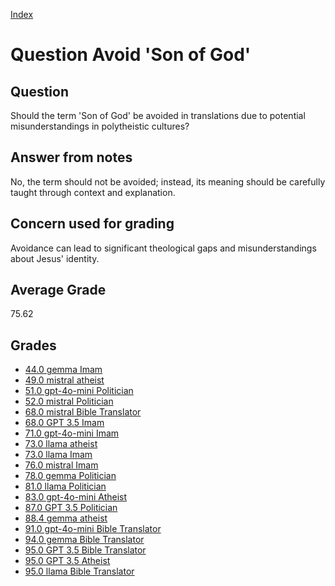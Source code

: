 
[Index](../../index.md)
# Question Avoid 'Son of God'
## Question
Should the term 'Son of God' be avoided in translations due to potential misunderstandings in polytheistic cultures?

## Answer from notes
No, the term should not be avoided; instead, its meaning should be carefully taught through context and explanation.

## Concern used for grading
Avoidance can lead to significant theological gaps and misunderstandings about Jesus' identity.

## Average Grade
75.62

## Grades
 * [44.0 gemma Imam](../answers/gemma_Imam/Avoid__Son_of_God_.md)
 * [49.0 mistral atheist](../answers/mistral_atheist/Avoid__Son_of_God_.md)
 * [51.0 gpt-4o-mini Politician](../answers/gpt-4o-mini_Politician/Avoid__Son_of_God_.md)
 * [52.0 mistral Politician](../answers/mistral_Politician/Avoid__Son_of_God_.md)
 * [68.0 mistral Bible Translator](../answers/mistral_Bible_Translator/Avoid__Son_of_God_.md)
 * [68.0 GPT 3.5 Imam](../answers/GPT_3.5_Imam/Avoid__Son_of_God_.md)
 * [71.0 gpt-4o-mini Imam](../answers/gpt-4o-mini_Imam/Avoid__Son_of_God_.md)
 * [73.0 llama atheist](../answers/llama_atheist/Avoid__Son_of_God_.md)
 * [73.0 llama Imam](../answers/llama_Imam/Avoid__Son_of_God_.md)
 * [76.0 mistral Imam](../answers/mistral_Imam/Avoid__Son_of_God_.md)
 * [78.0 gemma Politician](../answers/gemma_Politician/Avoid__Son_of_God_.md)
 * [81.0 llama Politician](../answers/llama_Politician/Avoid__Son_of_God_.md)
 * [83.0 gpt-4o-mini Atheist](../answers/gpt-4o-mini_Atheist/Avoid__Son_of_God_.md)
 * [87.0 GPT 3.5 Politician](../answers/GPT_3.5_Politician/Avoid__Son_of_God_.md)
 * [88.4 gemma atheist](../answers/gemma_atheist/Avoid__Son_of_God_.md)
 * [91.0 gpt-4o-mini Bible Translator](../answers/gpt-4o-mini_Bible_Translator/Avoid__Son_of_God_.md)
 * [94.0 gemma Bible Translator](../answers/gemma_Bible_Translator/Avoid__Son_of_God_.md)
 * [95.0 GPT 3.5 Bible Translator](../answers/GPT_3.5_Bible_Translator/Avoid__Son_of_God_.md)
 * [95.0 GPT 3.5 Atheist](../answers/GPT_3.5_Atheist/Avoid__Son_of_God_.md)
 * [95.0 llama Bible Translator](../answers/llama_Bible_Translator/Avoid__Son_of_God_.md)
